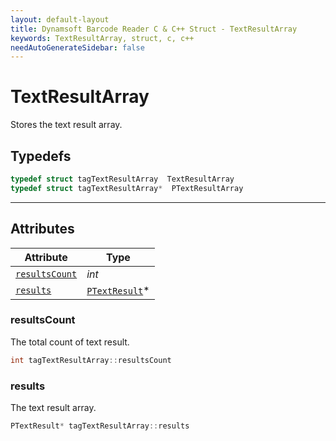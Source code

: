 ```yaml
---
layout: default-layout
title: Dynamsoft Barcode Reader C & C++ Struct - TextResultArray
keywords: TextResultArray, struct, c, c++
needAutoGenerateSidebar: false
---
```


# TextResultArray
Stores the text result array.  

## Typedefs

```cpp
typedef struct tagTextResultArray  TextResultArray
typedef struct tagTextResultArray*  PTextResultArray
```  
  
---
  

## Attributes
  
| Attribute | Type |
|---------- | ---- |
| [`resultsCount`](#resultscount) | *int* |
| [`results`](#results) | [`PTextResult`](TextResult.md)\* |


### resultsCount
The total count of text result.
```cpp
int tagTextResultArray::resultsCount
```

### results
The text result array.
```cpp
PTextResult* tagTextResultArray::results
```

